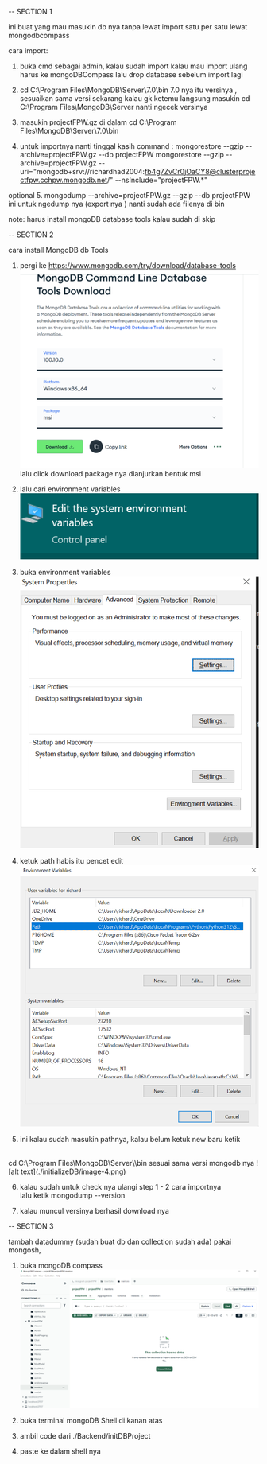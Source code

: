 -- SECTION 1

ini buat yang mau masukin db nya tanpa lewat import satu per satu 
lewat mongodbcompass

cara import:

1. buka cmd sebagai admin, kalau sudah import kalau mau import ulang harus
ke mongoDBCompass lalu drop database sebelum import lagi

2. cd C:\Program Files\MongoDB\Server\7.0\bin
7.0 nya itu versinya , sesuaikan sama versi sekarang
kalau gk ketemu langsung masukin cd C:\Program Files\MongoDB\Server
nanti ngecek versinya 

3. masukin projectFPW.gz di dalam cd C:\Program Files\MongoDB\Server\7.0\bin

4. untuk importnya nanti tinggal kasih command : 
mongorestore --gzip --archive=projectFPW.gz --db projectFPW
mongorestore --gzip --archive=projectFPW.gz --uri="mongodb+srv://richardhad2004:fb4g7ZvCr0jOaCY8@clusterprojectfpw.cchpw.mongodb.net/" --nsInclude="projectFPW.*"

optional
5. mongodump --archive=projectFPW.gz --gzip --db projectFPW ini untuk ngedump nya (export nya )
nanti sudah ada filenya di bin 

note:
harus install mongoDB database tools
kalau sudah di skip

-- SECTION 2

cara install MongoDB db Tools

1. pergi ke https://www.mongodb.com/try/download/database-tools
![alt text](./initializeDB/image.png)
 lalu click download package nya dianjurkan bentuk msi

2. lalu cari environment variables ![alt text](./initializeDB/image-1.png)

3. buka environment variables
![alt text](./initializeDB/image-2.png)

4. ketuk path habis itu pencet edit 
![alt text](./initializeDB/image-3.png)

5. ini kalau sudah masukin pathnya, kalau belum ketuk new baru ketik 
 <br>
 cd C:\Program Files\MongoDB\Server\<version>\bin
 <version> sesuai sama versi mongodb nya 
 ![alt text](./initializeDB/image-4.png)

6. kalau sudah untuk check nya ulangi step 1 - 2 cara importnya <br>
lalu ketik mongodump --version

7. kalau muncul versinya berhasil download nya 

-- SECTION 3

tambah datadummy (sudah buat db dan collection sudah ada)
pakai mongosh,

1. buka mongoDB compass
![alt text](./initializeDB/image-5.png)

2. buka terminal mongoDB Shell di kanan atas

3. ambil code dari ./Backend/initDBProject

4. paste ke dalam shell nya

